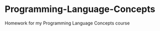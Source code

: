 Programming-Language-Concepts
=============================

Homework for my Programming Language Concepts course
